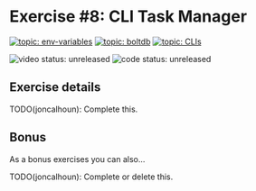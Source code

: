 # Exercise #8: CLI Task Manager

[![topic: env-variables](https://img.shields.io/badge/topic-env%20variables-green.svg?style=flat-square)](https://github.com/search?q=topic%3Aenv-variables+org%3Agophercises&type=Repositories)
[![topic: boltdb](https://img.shields.io/badge/topic-boltdb-green.svg?style=flat-square)](https://github.com/search?q=topic%3Aboltdb+org%3Agophercises&type=Repositories)
[![topic: CLIs](https://img.shields.io/badge/topic-clis-green.svg?style=flat-square)](https://github.com/search?q=topic%3ACLIs+org%3Agophercises&type=Repositories)

![video status: unreleased](https://img.shields.io/badge/video%20status-unreleased-red.svg?style=flat-square)
![code status: unreleased](https://img.shields.io/badge/code%20status-unreleased-red.svg?style=flat-square)

## Exercise details

TODO(joncalhoun): Complete this.

## Bonus

As a bonus exercises you can also...

TODO(joncalhoun): Complete or delete this.
